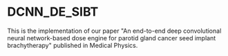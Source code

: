 # DCNN_DE_SIBT
This is the implementation of our paper "An end-to-end deep convolutional neural network-based dose engine for parotid gland cancer seed implant brachytherapy" published in Medical Physics.
